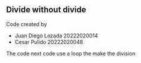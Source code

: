 ## Divide without divide

Code created by 
- Juan Diego Lozada 20222020014
- Cesar Pulido 20222020048

The code next code use a loop the make the division 
